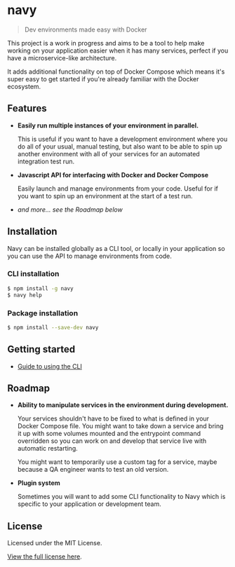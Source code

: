 navy
====

> Dev environments made easy with Docker

This project is a work in progress and aims to be a tool to help make working on your application easier when it has many services, perfect if you have a microservice-like architecture.

It adds additional functionality on top of Docker Compose which means it's super easy to get started if you're already familiar with the Docker ecosystem.

## Features

- **Easily run multiple instances of your environment in parallel.**

  This is useful if you want to have a development environment where you do all of your usual, manual testing, but also want to be able to spin up another environment with all of your services for an automated integration test run.

- **Javascript API for interfacing with Docker and Docker Compose**

  Easily launch and manage environments from your code. Useful for if you want to spin up an environment at the start of a test run.

- *and more... see the Roadmap below*


## Installation

Navy can be installed globally as a CLI tool, or locally in your application so you can use the API to manage environments from code.

### CLI installation

```sh
$ npm install -g navy
$ navy help
```

### Package installation

```sh
$ npm install --save-dev navy
```

## Getting started

- [Guide to using the CLI](docs/using-the-cli.md)

## Roadmap

- **Ability to manipulate services in the environment during development.**

  Your services shouldn't have to be fixed to what is defined in your Docker Compose file. You might want to take down a service and bring it up with some volumes mounted and the entrypoint command overridden so you can work on and develop that service live with automatic restarting.

  You might want to temporarily use a custom tag for a service, maybe because a QA engineer wants to test an old version.

- **Plugin system**

  Sometimes you will want to add some CLI functionality to Navy which is specific to your application or development team.


## License

Licensed under the MIT License.

[View the full license here](https://raw.githubusercontent.com/momentumft/navy/master/LICENSE).
